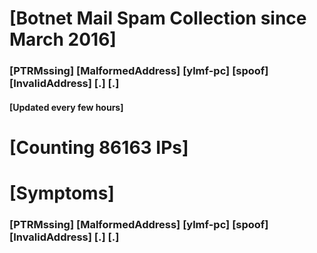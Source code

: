 # [Botnet Mail Spam Collection since March 2016]
### [PTRMssing] [MalformedAddress] [ylmf-pc] [spoof] [InvalidAddress] [.] [.]
#### [Updated every few hours]

# [Counting 86163 IPs]

# [Symptoms] 
###   [PTRMssing] [MalformedAddress] [ylmf-pc] [spoof] [InvalidAddress] [.] [.]
